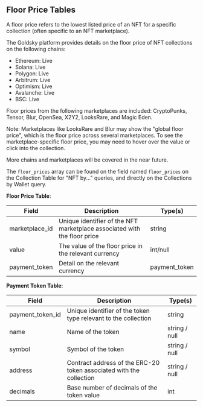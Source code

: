 ## Floor Price Tables

A floor price refers to the lowest listed price of an NFT for a specific collection (often specific to an NFT marketplace).

The Goldsky platform provides details on the floor price of NFT collections on the following chains:

- Ethereum: Live
- Solana: Live
- Polygon: Live
- Arbitrum: Live
- Optimism: Live
- Avalanche: Live
- BSC: Live

Floor prices from the following marketplaces are included: CryptoPunks, Tensor, Blur, OpenSea, X2Y2, LooksRare, and Magic Eden.

Note: Marketplaces like LooksRare and Blur may show the "global floor price", which is the floor price across several marketplaces. To see the marketplace-specific floor price, you may need to hover over the value or click into the collection.

More chains and marketplaces will be covered in the near future.

The `floor_prices` array can be found on the field named `floor_prices` on the Collection Table for "NFT by..." queries, and directly on the Collections by Wallet query.

**Floor Price Table**:

Field | Description | Type(s)
--- | --- | ---
marketplace_id | Unique identifier of the NFT marketplace associated with the floor price | string
value | The value of the floor price in the relevant currency | int/null
payment_token | Detail on the relevant currency | payment_token

**Payment Token Table**:

Field | Description | Type(s)
--- | --- | ---
payment_token_id | Unique identifier of the token type relevant to the collection | string
name | Name of the token | string / null
symbol | Symbol of the token | string / null
address | Contract address of the ERC-20 token associated with the collection | string / null
decimals | Base number of decimals of the token value | int